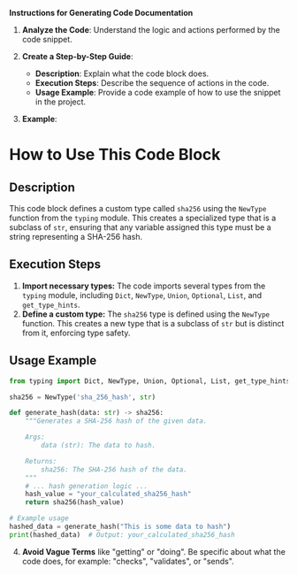 **Instructions for Generating Code Documentation**

1. **Analyze the Code**: Understand the logic and actions performed by the code snippet.

2. **Create a Step-by-Step Guide**:
    - **Description**: Explain what the code block does.
    - **Execution Steps**: Describe the sequence of actions in the code.
    - **Usage Example**: Provide a code example of how to use the snippet in the project.

3. **Example**:

How to Use This Code Block
=========================================================================================

Description
-------------------------
This code block defines a custom type called `sha256` using the `NewType` function from the `typing` module. This creates a specialized type that is a subclass of `str`, ensuring that any variable assigned this type must be a string representing a SHA-256 hash.

Execution Steps
-------------------------
1. **Import necessary types:** The code imports several types from the `typing` module, including `Dict`, `NewType`, `Union`, `Optional`, `List`, and `get_type_hints`.
2. **Define a custom type:** The `sha256` type is defined using the `NewType` function. This creates a new type that is a subclass of `str` but is distinct from it, enforcing type safety.

Usage Example
-------------------------
```python
from typing import Dict, NewType, Union, Optional, List, get_type_hints

sha256 = NewType('sha_256_hash', str)

def generate_hash(data: str) -> sha256:
    """Generates a SHA-256 hash of the given data.

    Args:
        data (str): The data to hash.

    Returns:
        sha256: The SHA-256 hash of the data.
    """
    # ... hash generation logic ...
    hash_value = "your_calculated_sha256_hash"
    return sha256(hash_value)

# Example usage
hashed_data = generate_hash("This is some data to hash")
print(hashed_data)  # Output: your_calculated_sha256_hash
```

4. **Avoid Vague Terms** like "getting" or "doing". Be specific about what the code does, for example: "checks", "validates", or "sends".